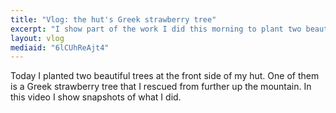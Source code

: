```yaml
---
title: "Vlog: the hut's Greek strawberry tree"
excerpt: "I show part of the work I did this morning to plant two beautiful trees at the front of my hut."
layout: vlog
mediaid: "6lCUhReAjt4"
---
```


Today I planted two beautiful trees at the front side of my hut. One
of them is a Greek strawberry tree that I rescued from further up the
mountain. In this video I show snapshots of what I did.
